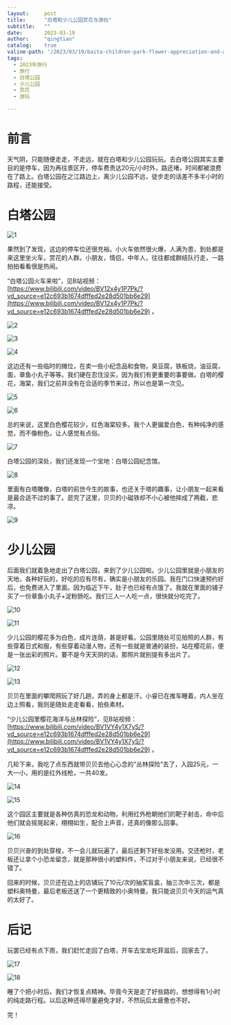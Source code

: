 ```yaml
---
layout:     post
title:      "白塔和少儿公园赏花与游玩"
subtitle:   ""
date:       2023-03-19
author:     "qingtian"
catalog:    true
valine-path: '/2023/03/19/baita-children-park-flower-appreciation-and-amusement/'
tags:
  - 2023年旅行
  - 旅行
  - 白塔公园
  - 少儿公园
  - 赏花
  - 游玩

---
```


# 前言

天气阴，只能随便走走，不走远，就在白塔和少儿公园玩玩。去白塔公园其实主要目的是停车，因为再往景区开，停车费贵达20元/小时外，路还堵，时间都被浪费在了路上。白塔公园在之江路边上，离少儿公园不远，徒步走的话差不多半小时的路程，还能接受。

# 白塔公园

![1](/img/20230319/1.png)

果然到了发现，这边的停车位还很充裕。小火车依然很火爆，人满为患，到处都是来这里坐火车，赏花的人群。小朋友，情侣，中年人，往往都成群结队行走，一路拍拍看看很是热闹。

“白塔公园火车来啦”，见B站视频：[https://www.bilibili.com/video/BV12x4y1P7Pk/?vd_source=e12c693b1674dfffed2e28d501bb6e29](https://www.bilibili.com/video/BV12x4y1P7Pk/?vd_source=e12c693b1674dfffed2e28d501bb6e29) 。

![2](/img/20230319/2.png)

![3](/img/20230319/3.png)

![4](/img/20230319/4.png)

这边还有一些临时的摊位，在卖一些小纪念品和食物，臭豆腐，铁板烧，油豆腐，面，章鱼小丸子等等。我们硬在忍住没买，因为我们有更重要的事要做。白塔的樱花，海棠，我们之前并没有在合适的季节来过，所以也是第一次见。

![5](/img/20230319/5.png)

![6](/img/20230319/6.png)

总的来说，这里白色樱花较少，红色海棠较多。我个人更偏爱白色，有种纯净的感觉，而不像粉色，让人感觉有点俗。

![7](/img/20230319/7.png)

白塔公园的深处，我们还发现一个宝地：白塔公园纪念馆。

![8](/img/20230319/8.png)

里面有白塔雕像，白塔的前世今生的故事，也还关于塔的趣事，让小朋友一起来看是最合适不过的事了。逛完了这里，贝贝的小磁铁却不小心被他摔成了两截，悲凉。

![9](/img/20230319/9.png)

# 少儿公园

后面我们就着急地走出了白塔公园，来到了少儿公园啦。少儿公园里就是小朋友的天地，各种好玩的，好吃的应有尽有，确实是小朋友的乐园。我在门口快速预约好后，也免费进入了里面。因为临近下午，肚子也已经有点饿了。我就在里面的铺子买了一份章鱼小丸子+淀粉肠吃。我们三人一人吃一点，很快就分吃完了。

![10](/img/20230319/10.png)

![11](/img/20230319/11.png)

少儿公园的樱花多为白色，成片连荫，甚是好看。公园里随处可见拍照的人群，有些穿着日式和服，有些穿着动漫人物，还有一些就是普通的装扮，站在樱花前，便是一张出彩的照片。要不是今天天阴的话，那照片就别提有多出片了。

![12](/img/20230319/12.png)

![13](/img/20230319/13.png)

贝贝在里面的攀爬网玩了好几趟，弄的身上都是汗。小睿已在推车睡着，内人坐在边上照看，我则是随处走走看看，拍些素材。

“少儿公园里樱花海洋与丛林探险”，见B站视频：[https://www.bilibili.com/video/BV1VY4y1X7yS/?vd_source=e12c693b1674dfffed2e28d501bb6e29](https://www.bilibili.com/video/BV1VY4y1X7yS/?vd_source=e12c693b1674dfffed2e28d501bb6e29) 。

几轮下来，我吃了点东西就带贝贝去他心心念的“丛林探险”去了，入园25元，一大一小，用的是红外线枪，一共40发。

![14](/img/20230319/14.png)

![15](/img/20230319/15.png)

 这个园区主要就是各种仿真的恐龙和动物，利用红外枪朝他们的靶子射击，命中后他们就会摇晃起来，栩栩如生，配合上声音，还真的像那么回事。

![16](/img/20230319/16.png)

贝贝兴奋的到处穿梭，不一会儿就玩遍了，最后还剩下好些发没用。交还枪时，老板还让拿个小恐龙留念，就是那种很小的塑料件，不过对于小朋友来说，已经很不错了。

回来的时候，贝贝还在边上的店铺玩了10元/次的抽奖盲盒，抽三次中三次，都是塑料奥特曼，最后老板还送了一个更精致的小奥特曼。我只能说贝贝今天的运气真的太好了。

# 后记

玩罢已经有点下雨，我们赶忙走回了白塔，开车去宝龙吃菲滋后，回家去了。

![17](/img/20230319/17.png)

![18](/img/20230319/18.png)

睡了个把小时后，我们才恢复点精神。毕竟今天是走了好些路的，想想得有1小时的纯走路行程。以后这种还得尽量避免才好，不然玩后太疲惫也不好。

完！